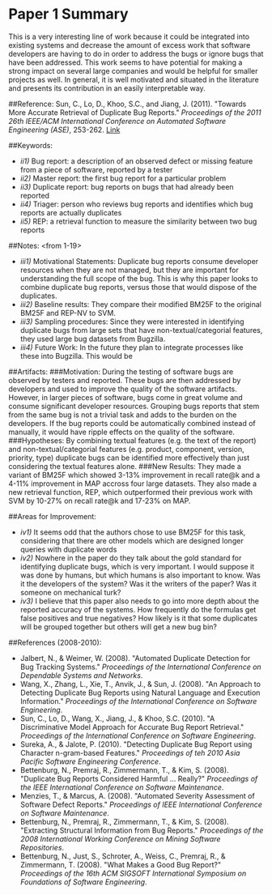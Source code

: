 # Paper 1 Summary

This is a very interesting line of work because it could be integrated into existing systems and decrease the amount of excess work that software developers are having to do in order to address the bugs or ignore bugs that have been addressed. This work seems to have potential for making a strong impact on several large companies and would be helpful for smaller projects as well. In general, it is well motivated and situated in the literature and presents its contribution in an easily interpretable way.

##Reference:
Sun, C., Lo, D., Khoo, S.C., and Jiang, J. (2011). "Towards More Accurate Retrieval of Duplicate Bug Reports." *Proceedings of the 2011 26th IEEE/ACM International Conference on Automated Software Engineering (ASE)*, 253-262. [Link](http://dl.acm.org/citation.cfm?id=2190180)

##Keywords:
- *ii1)* Bug report: a description of an observed defect or missing feature from a piece of software, reported by a tester
- *ii2)* Master report: the first bug report for a particular problem
- *ii3)* Duplicate report: bug reports on bugs that had already been reported
- *ii4)* Triager: person who reviews bug reports and identifies which bug reports are actually duplicates
- *ii5)* REP: a retrieval function to measure the similarity between two bug reports

##Notes: <from 1-19>
- *iii1)* Motivational Statements: Duplicate bug reports consume developer resources when they are not managed, but they are important for understanding the full scope of the bug. This is why this paper looks to combine duplicate bug reports, versus those that would dispose of the duplicates.
- *iii2)* Baseline results: They compare their modified BM25F to the original BM25F and REP-NV to SVM.
- *iii3)* Sampling procedures: Since they were interested in identifying duplicate bugs from large sets that have non-textual/categorial features, they used large bug datasets from Bugzilla.
- *iii4)* Future Work: In the future they plan to integrate processes like these into Bugzilla. This would be 

##Artifacts:
###Motivation: 
During the testing of software bugs are observed by testers and reported. These bugs are then addressed by developers and used to improve the quality of the software artifacts. However, in larger pieces of software, bugs come in great volume and consume significant developer resources. Grouping bugs reports that stem from the same bug is not a trivial task and adds to the burden on the developers. If the bug reports could be automatically combined instead of manually, it would have ripple effects on the quality of the software.
###Hypotheses: 
By combining textual features (e.g. the text of the report) and non-textual/categorial features (e.g. product, component, version, priority, type) duplicate bugs can be identified more effectively than just considering the textual features alone.
###New Results: 
They made a variant of BM25F which showed 3-13% improvement in recall rate@k and a 4-11% improvement in MAP accross four large datasets.
They also made a new retrieval function, REP, which outperformed their previous work with SVM by 10-27% on recall rate@k and 17-23% on MAP.

##Areas for Improvement:
- *iv1)* It seems odd that the authors chose to use BM25F for this task, considering that there are other models which are designed longer queries with duplicate words
- *iv2)* Nowhere in the paper do they talk about the gold standard for identifying duplicate bugs, which is very important. I would suppose it was done by humans, but which humans is also important to know. Was it the developers of the system? Was it the writers of the paper? Was it someone on mechanical turk?
- *iv3)* I believe that this paper also needs to go into more depth about the reported accuracy of the systems. How frequently do the formulas get false positives and true negatives? How likely is it that some duplicates will be grouped together but others will get a new bug bin?

##References (2008-2010):
- Jalbert, N., & Weimer, W. (2008). "Automated Duplicate Detection for Bug Tracking Systems." *Proceedings of the International Conference on Dependable Systems and Networks*.
- Wang, X., Zhang, L., Xie, T., Anvik, J., & Sun, J. (2008). "An Approach to Detecting Duplicate Bug Reports using Natural Language and Execution Information." *Proceedings of the International Conference on Software Engineering*.
- Sun, C., Lo, D., Wang, X., Jiang, J., & Khoo, S.C. (2010). "A Discriminative Model Approach for Accurate Bug Report Retrieval." *Proceedings of the International Conference on Software Engineering*.
- Sureka, A., & Jalote, P. (2010). "Detecting Duplicate Bug Report using Character n-gram-based Features." *Proceedings of teh 2010 Asia Pacific Software Engineering Conference*.
- Bettenburg, N., Premraj, R., Zimmermann, T., & Kim, S. (2008). "Duplicate Bug Reports Considered Harmful ... Really?" *Proceedings of the IEEE International Conference on Software Maintenance*.
- Menzies, T., & Marcus, A. (2008). "Automated Severity Assessment of Software Defect Reports." *Proceedings of IEEE International Conference on Software Maintenance*.
- Bettenburg, N., Premraj, R., Zimmermann, T., & Kim, S. (2008). "Extracting Structural Information from Bug Reports." *Proceedings of the 2008 International Working Conference on Mining Software Repositories*.
- Bettenburg, N., Just, S., Schroter, A., Weiss, C., Premraj, R., & Zimmermann, T. (2008). "What Makes a Good Bug Report?" *Proceedings of the 16th ACM SIGSOFT International Symposium on Foundations of Software Engineering*.
